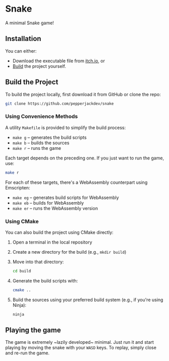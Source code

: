 # Snake

A minimal Snake game!

## Installation

You can either:

* Download the executable file from [itch.io](https://pepperjackdev.itch.io/snake), or
* [Build](#build-the-project) the project yourself.

## Build the Project

To build the project locally, first download it from GitHub or clone the repo:

```bash
git clone https://github.com/pepperjackdev/snake
```

### Using Convenience Methods

A utility `Makefile` is provided to simplify the build process:

* `make g` – generates the build scripts
* `make b` – builds the sources
* `make r` – runs the game

Each target depends on the preceding one. If you just want to run the game, use:

```bash
make r
```

For each of these targets, there's a WebAssembly counterpart using Emscripten:

* `make eg` – generates build scripts for WebAssembly
* `make eb` – builds for WebAssembly
* `make er` – runs the WebAssembly version

### Using CMake

You can also build the project using CMake directly:

1. Open a terminal in the local repository

2. Create a new directory for the build (e.g., `mkdir build`)

3. Move into that directory:

   ```bash
   cd build
   ```

4. Generate the build scripts with:

   ```bash
   cmake ..
   ```

5. Build the sources using your preferred build system (e.g., if you're using Ninja):

   ```bash
   ninja
   ```

## Playing the game
The game is extremely ~lazily developed~ minimal. Just run it and start playing by moving the snake with your `WASD` keys. To replay, simply close and re-run the game.
